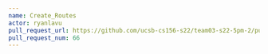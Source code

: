 ```yaml
---
name: Create_Routes
actor: ryanlavu
pull_request_url: https://github.com/ucsb-cs156-s22/team03-s22-5pm-2/pull/66
pull_request_num: 66
---
```

